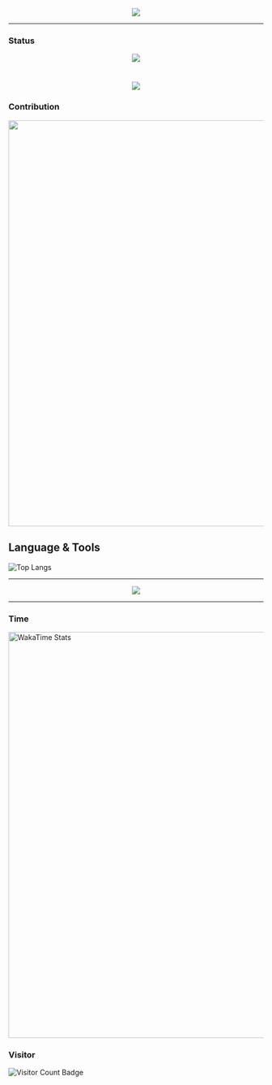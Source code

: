 
<p align="center">
  
<img src="https://capsule-render.vercel.app/api?type=waving&color=gradient&height=300&section=header&text=TECH%20OTAKU%20SAVE%20THE%20WORLD&fontSize=55&fontAlign=50&fontAlignY=30&desc=For%20a%20Better%20Life&descAlign=50&descSize=30&descAlignY=60&animation=twinkling" />

---

### Status

<div align="center">
  <img src="https://github-readme-stats.vercel.app/api?username=TanChengChuan&hide_title=true&hide_border=true&show_icons=true&line_height=21&text_color=000&icon_color=000&bg_color=0,ea6161,ffc64d,fffc4d,52fa5a&theme=graywhite" />
</div>





<h1 align="center">
  <a href="https://tanime.life">
    <img src="https://readme-typing-svg.herokuapp.com/?lines=It%27s%20MYGO%21%21%21%21%21%3BTECH%20OTAKUS%20SAVE%20THE%20WORLD%21&center=true&size=27&pause=1000" />
  </a>
</h1>

### Contribution
<img width="800" src="https://github-readme-activity-graph.vercel.app/graph?username=TanChengChuan&theme=github-compact&hide_border=true&area=true" />




## Language & Tools

![Top Langs](https://github-readme-stats.vercel.app/api/top-langs/?username=TanChengChuan&layout=compact&hide_border=true&bg_color=0,52fa5a,4dfcff&title_color=000&text_color=000)

---

<p align="center">
  <a href="https://skillicons.dev">
    <img src="https://skillicons.dev/icons?i=git,linux,cpp,go" />
  </a>
</p>

---



### Time




<!-- 使用img替代embed -->
<img src="https://wakatime.com/share/@TanChengChuan/2363ae9a-a0e0-4942-8275-7e7d97d4e65f.svg" 
     alt="WakaTime Stats" 
     width="800"
     onerror="this.style.display='none'">


<!-- #### Total Code Time


<a href="https://wakatime.com/@edd67534-2613-4fa0-8eb1-4628258b98fb"><img src="https://wakatime.com/badge/user/edd67534-2613-4fa0-8eb1-4628258b98fb.svg" alt="Total time coded since Apr 10 2025" /></a> -->


### Visitor
<img src="https://img.shields.io/endpoint?url=https://raw.githubusercontent.com/TanChengChuan/TanChengChuan/main/visitor-count.json" alt="Visitor Count Badge">
